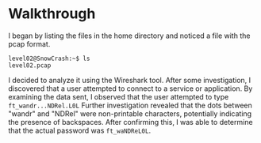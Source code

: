 # Walkthrough

I began by listing the files in the home directory and noticed a file with the pcap format. 
```
level02@SnowCrash:~$ ls
level02.pcap
```
I decided to analyze it using the Wireshark tool. After some investigation, I discovered that a user attempted to connect to a service or application. By examining the data sent, I observed that the user attempted to type `ft_wandr...NDRel.L0L` Further investigation revealed that the dots between "wandr" and "NDRel" were non-printable characters, potentially indicating the presence of backspaces. After confirming this, I was able to determine that the actual password was `ft_waNDReL0L`.